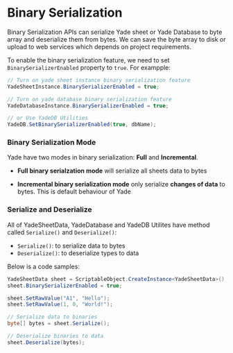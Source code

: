# Binary Serialization

Binary Serialization APIs can serialize Yade sheet or Yade Database to byte array and deserialize them from bytes. We can save the byte array to disk or upload to web services which depends on project requirements. 

To enable the binary serialization feature, we need to set `BinarySerializerEnabled` property to `true`. For exampple:

```csharp
// Turn on yade sheet instance binary serialization feature
YadeSheetInstance.BinarySerializerEnabled = true;

// Turn on yade database binary serialization feature
YadeDatabaseInstance.BinarySerializerEnabled = true;

// or Use YadeDB Utilities
YadeDB.SetBinarySerializerEnabled(true, dbName);
```

### Binary Serialization Mode

Yade have two modes in binary serialization: **Full** and **Incremental**.

* **Full binary serialzation mode** will serialize all sheets data to bytes

* **Incremental binary serialization mode** only serialize **changes of data** to bytes. This is default behaviour of Yade

### Serialize and Deserialize

All of YadeSheetData, YadeDatabase and YadeDB Utilites have method called `Serialize()` and `Deserialize()`:

* `Serialize()`: to serialize data to bytes
* `Deserialize()`: to deserialize types to data

Below is a code samples:

```csharp
YadeSheetData sheet = ScriptableObject.CreateInstance<YadeSheetData>();
sheet.BinarySerializerEnabled = true;

sheet.SetRawValue("A1", "Hello");
sheet.SetRawValue(1, 0, "World!");

// Serialize data to binaries
byte[] bytes = sheet.Serialize();

// Deserialize binaries to data
sheet.Deserialize(bytes);
```
